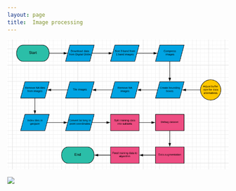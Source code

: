 ```yaml
---
layout: page
title:  Image processing
---
```


<img src="Process flow.png" class="img-responsive" alt="">

![](https://github.com/DDS-Lab/blob/disaster-damage-detection/master/Process-flow.png)
